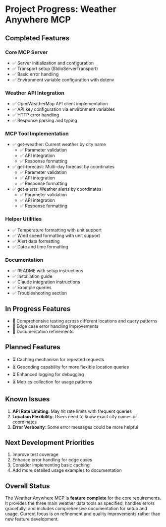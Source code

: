 # Project Progress: Weather Anywhere MCP

## Completed Features

### Core MCP Server
- ✅ Server initialization and configuration
- ✅ Transport setup (StdioServerTransport)
- ✅ Basic error handling
- ✅ Environment variable configuration with dotenv

### Weather API Integration
- ✅ OpenWeatherMap API client implementation
- ✅ API key configuration via environment variables
- ✅ HTTP error handling
- ✅ Response parsing and typing

### MCP Tool Implementation
- ✅ get-weather: Current weather by city name
  - ✅ Parameter validation
  - ✅ API integration
  - ✅ Response formatting
- ✅ get-forecast: Multi-day forecast by coordinates
  - ✅ Parameter validation
  - ✅ API integration
  - ✅ Response formatting
- ✅ get-alerts: Weather alerts by coordinates
  - ✅ Parameter validation
  - ✅ API integration
  - ✅ Response formatting

### Helper Utilities
- ✅ Temperature formatting with unit support
- ✅ Wind speed formatting with unit support
- ✅ Alert data formatting
- ✅ Date and time formatting

### Documentation
- ✅ README with setup instructions
- ✅ Installation guide
- ✅ Claude integration instructions
- ✅ Example queries
- ✅ Troubleshooting section

## In Progress Features
- 🔄 Comprehensive testing across different locations and query patterns
- 🔄 Edge case error handling improvements
- 🔄 Documentation refinements

## Planned Features
- ⏳ Caching mechanism for repeated requests
- ⏳ Geocoding capability for more flexible location queries
- ⏳ Enhanced logging for debugging
- ⏳ Metrics collection for usage patterns

## Known Issues
1. **API Rate Limiting**: May hit rate limits with frequent queries
2. **Location Flexibility**: Users need to know exact city names or coordinates
3. **Error Verbosity**: Some error messages could be more helpful

## Next Development Priorities
1. Improve test coverage
2. Enhance error handling for edge cases
3. Consider implementing basic caching
4. Add more detailed usage examples to documentation

## Overall Status
The Weather Anywhere MCP is **feature complete** for the core requirements. It provides the three main weather data tools as specified, handles errors gracefully, and includes comprehensive documentation for setup and usage. Current focus is on refinement and quality improvements rather than new feature development. 